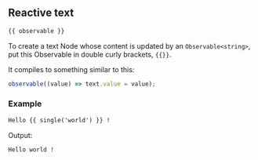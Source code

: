 ## Reactive text

```html
{{ observable }}
```

To create a text Node whose content is updated by an `Observable<string>`, put this Observable in double curly brackets, `{{}}`.

It compiles to something similar to this:

```ts
observable((value) => text.value = value);
```


### Example

```html
Hello {{ single('world') }} !
```

Output:

```html
Hello world !
```
